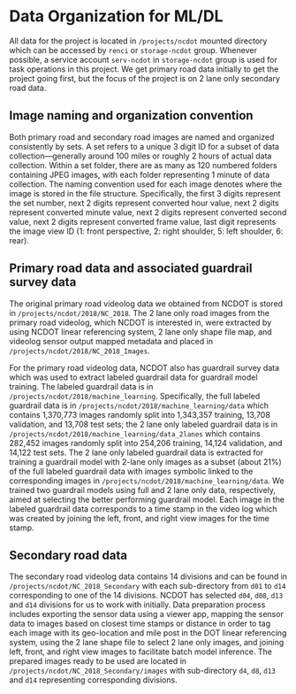 # Data Organization for ML/DL

All data for the project is located in ```/projects/ncdot``` mounted directory which can be accessed by ```renci``` or ```storage-ncdot``` group. Whenever possible, a service account ```serv-ncdot``` in ```storage-ncdot``` group is used for task operations in this project. We get primary road data initially to get the project going first, but the focus of the project is on 2 lane only secondary road data. 

## Image naming and organization convention

Both primary road and secondary road images are named and organized consistently by sets. A set refers to a unique 3 digit ID for a subset of data collection&mdash;generally around 100 miles or roughly 2 hours of actual data collection. Within a set folder, there are as many as 120 numbered folders containing JPEG images, with each folder representing 1 minute of data collection. The naming convention used for each image denotes where the image is stored in the file structure. Specifically, the first 3 digits represent the set number, next 2 digits represent converted hour value, next 2 digits represent converted minute value, next 2 digits represent converted second value, next 2 digits represent converted frame value, last digit represents the image view ID (1: front perspective, 2: right shoulder, 5: left shoulder, 6: rear).

## Primary road data and associated guardrail survey data

The original primary road videolog data we obtained from NCDOT is stored in ```/projects/ncdot/2018/NC_2018```. The 2 lane only road images from the primary road videolog, which NCDOT is interested in, were extracted by using NCDOT linear referencing system, 2 lane only shape file map, and videolog sensor output mapped metadata and placed in ```/projects/ncdot/2018/NC_2018_Images```. 

For the primary road videolog data, NCDOT also has guardrail survey data which was used to extract labeled guardrail data for guardrail model training. The labeled guardrail data is in `/projects/ncdot/2018/machine_learning`. Specifically, the full labeled guardrail data is in `/projects/ncdot/2018/machine_learning/data` which contains 1,370,773 images randomly split into 1,343,357 training, 13,708 validation, and 13,708 test sets; the 2 lane only labeled guardrail data is in `/projects/ncdot/2018/machine_learning/data_2lanes` which contains 282,452 images randomly split into 254,206 training, 14,124 validation, and 14,122 test sets. The 2 lane only labeled guardrail data is extracted for training a guardrail model with 2-lane only images as a subset (about 21%) of the full labeled guardrail data with images symbolic linked to the corresponding images in  `/projects/ncdot/2018/machine_learning/data`.  We trained two guardrail models using full and 2 lane only data, respectively, aimed at selecting the better performing guardrail model. Each image in the labeled guardrail data corresponds to a time stamp in the video log which was created by joining the left, front, and right view images for the time stamp.

## Secondary road data
The secondary road videolog data contains 14 divisions and can be found in `/projects/ncdot/NC_2018_Secondary` with each sub-directory from `d01` to `d14` corresponding to one of the 14 divisions. NCDOT has selected `d04`, `d08`, `d13` and `d14` divisions for us to work with initially. Data preparation process includes exporting the sensor data using a viewer app, mapping the sensor data to images based on closest time stamps or distance in order to tag each image with its geo-location and mile post in the DOT linear referencing system, using the 2 lane shape file to select 2 lane only images, and joining left, front, and right view images to facilitate batch model inference. The prepared images ready to be used are located in `/projects/ncdot/NC_2018_Secondary/images` with sub-directory `d4`, `d8`, `d13` and `d14` representing corresponding divisions. 
